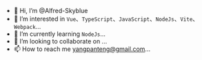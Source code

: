 - 👋 Hi, I’m @Alfred-Skyblue
- 👀 I’m interested in `Vue`、`TypeScript`、`JavaScript`、`NodeJs`、`Vite`、`Webpack`...
- 🌱 I’m currently learning `NodeJs`...
- 💞️ I’m looking to collaborate on ...
- 📫 How to reach me yangpanteng@gmail.com...

<!---
Alfred-Skyblue/Alfred-Skyblue is a ✨ special ✨ repository because its `README.md` (this file) appears on your GitHub profile.
You can click the Preview link to take a look at your changes.
--->

